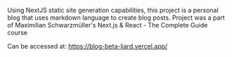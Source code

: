 Using NextJS static site generation capabilities, this project is a personal blog that uses markdown language to create blog posts. Project was a part of Maximilian Schwarzmüller's Next.js & React - The Complete Guide course

Can be accessed at: https://blog-beta-liard.vercel.app/
